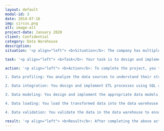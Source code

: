 ```yaml
---
layout: default
modal-id: 3
date: 2014-07-16
img: circus.png
alt: image-alt
project-date: January 2020
client: Confidential
category: Data Warehouse
description: 
situation: '<p align="left"> <b>Situation</b>: The company has multiple data sources that store data in different formats and structures, making it difficult to generate insights and reports. The company has decided to build a data warehouse using Synapse Analytics, and you have been assigned as the data engineer to design and implement the data warehouse. </p>'

task: '<p align="left"> <b>Task</b>: Your task is to design and implement a data warehouse that uses dimensional modeling to store and analyze data. You will need to extract data from multiple sources, transform it into a consistent format, and load it into the data warehouse. You will also need to design and implement the appropriate data models, tables, and relationships to support business analytics and reporting.</p>'

action: '<p align="left"> <b>Action</b>: To complete the project, you take the following actions: <br><br>

1. Data profiling: You analyze the data sources to understand their structure, content, and quality. You identify any data quality issues, inconsistencies, or missing data that need to be addressed.<br><br>

2. Data integration: You design and implement ETL processes using SQL and Python to extract, transform, and load data from multiple sources into the data warehouse. You use techniques such as data mapping, data transformation, and data cleansing to ensure data consistency and accuracy.<br><br>

3. Data modeling: You design and implement the appropriate data models, tables, and relationships to support dimensional modeling. You use tools such as Power BI or Azure Analysis Services to create and manage the data models.<br><br>

4. Data loading: You load the transformed data into the data warehouse using Synapse Analytics. You use techniques such as bulk loading, incremental loading, or change data capture to ensure data consistency and performance.<br><br>

4. Data validation: You validate the data in the data warehouse to ensure its quality, accuracy, and completeness. You use techniques such as data profiling, data sampling, and data visualization to detect any anomalies or inconsistencies. </p>'

result: '<p align="left"> <b>Result</b>: After completing the above actions, you present the company with a fully functional data warehouse that uses dimensional modeling to store and analyze data. The data warehouse allows the company to generate insights and reports that were previously not possible, improving their decision-making and operational efficiency. The company can now easily access and analyze their data from multiple sources in a consistent and reliable manner, making it easier to identify trends, patterns, and opportunities. </p>'
---
```

